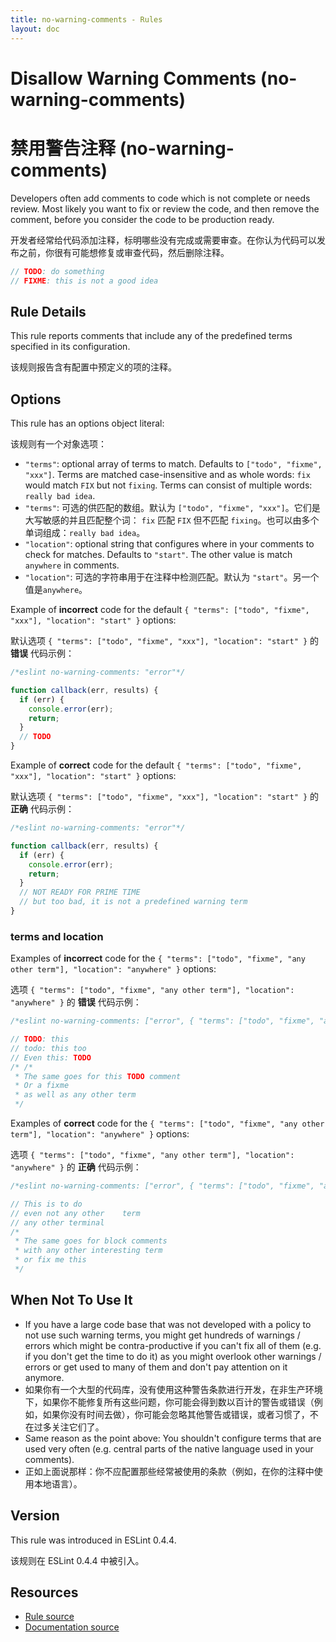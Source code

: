```yaml
---
title: no-warning-comments - Rules
layout: doc
---
```

<!-- Note: No pull requests accepted for this file. See README.md in the root directory for details. -->

# Disallow Warning Comments (no-warning-comments)

# 禁用警告注释 (no-warning-comments)

Developers often add comments to code which is not complete or needs review. Most likely you want to fix or review the code, and then remove the comment, before you consider the code to be production ready.

开发者经常给代码添加注释，标明哪些没有完成或需要审查。在你认为代码可以发布之前，你很有可能想修复或审查代码，然后删除注释。

```js
// TODO: do something
// FIXME: this is not a good idea
```

## Rule Details

This rule reports comments that include any of the predefined terms specified in its configuration.

该规则报告含有配置中预定义的项的注释。

## Options

This rule has an options object literal:

该规则有一个对象选项：

* `"terms"`: optional array of terms to match. Defaults to `["todo", "fixme", "xxx"]`. Terms are matched case-insensitive and as whole words: `fix` would match `FIX` but not `fixing`. Terms can consist of multiple words: `really bad idea`.
* `"terms"`: 可选的供匹配的数组。默认为 `["todo", "fixme", "xxx"]`。它们是大写敏感的并且匹配整个词： `fix` 匹配 `FIX` 但不匹配 `fixing`。也可以由多个单词组成：`really bad idea`。
* `"location"`: optional string that configures where in your comments to check for matches. Defaults to `"start"`. The other value is match `anywhere` in comments.
* `"location"`: 可选的字符串用于在注释中检测匹配。默认为 `"start"`。另一个值是`anywhere`。

Example of **incorrect** code for the default `{ "terms": ["todo", "fixme", "xxx"], "location": "start" }` options:

默认选项 `{ "terms": ["todo", "fixme", "xxx"], "location": "start" }` 的 **错误** 代码示例：

```js
/*eslint no-warning-comments: "error"*/

function callback(err, results) {
  if (err) {
    console.error(err);
    return;
  }
  // TODO
}
```

Example of **correct** code for the default `{ "terms": ["todo", "fixme", "xxx"], "location": "start" }` options:

默认选项 `{ "terms": ["todo", "fixme", "xxx"], "location": "start" }` 的 **正确** 代码示例：

```js
/*eslint no-warning-comments: "error"*/

function callback(err, results) {
  if (err) {
    console.error(err);
    return;
  }
  // NOT READY FOR PRIME TIME
  // but too bad, it is not a predefined warning term
}
```

### terms and location

Examples of **incorrect** code for the `{ "terms": ["todo", "fixme", "any other term"], "location": "anywhere" }` options:

选项 `{ "terms": ["todo", "fixme", "any other term"], "location": "anywhere" }` 的 **错误** 代码示例：

```js
/*eslint no-warning-comments: ["error", { "terms": ["todo", "fixme", "any other term"], "location": "anywhere" }]*/

// TODO: this
// todo: this too
// Even this: TODO
/* /*
 * The same goes for this TODO comment
 * Or a fixme
 * as well as any other term
 */
```

Examples of **correct** code for the `{ "terms": ["todo", "fixme", "any other term"], "location": "anywhere" }` options:

选项 `{ "terms": ["todo", "fixme", "any other term"], "location": "anywhere" }` 的 **正确** 代码示例：

```js
/*eslint no-warning-comments: ["error", { "terms": ["todo", "fixme", "any other term"], "location": "anywhere" }]*/

// This is to do
// even not any other    term
// any other terminal
/*
 * The same goes for block comments
 * with any other interesting term
 * or fix me this
 */
```

## When Not To Use It

* If you have a large code base that was not developed with a policy to not use such warning terms, you might get hundreds of warnings / errors which might be contra-productive if you can't fix all of them (e.g. if you don't get the time to do it) as you might overlook other warnings / errors or get used to many of them and don't pay attention on it anymore.
* 如果你有一个大型的代码库，没有使用这种警告条款进行开发，在非生产环境下，如果你不能修复所有这些问题，你可能会得到数以百计的警告或错误（例如，如果你没有时间去做），你可能会忽略其他警告或错误，或者习惯了，不在过多关注它们了。
* Same reason as the point above: You shouldn't configure terms that are used very often (e.g. central parts of the native language used in your comments).
* 正如上面说那样：你不应配置那些经常被使用的条款（例如，在你的注释中使用本地语言）。

## Version

This rule was introduced in ESLint 0.4.4.

该规则在 ESLint 0.4.4 中被引入。

## Resources

* [Rule source](https://github.com/eslint/eslint/tree/master/lib/rules/no-warning-comments.js)
* [Documentation source](https://github.com/eslint/eslint/tree/master/docs/rules/no-warning-comments.md)
